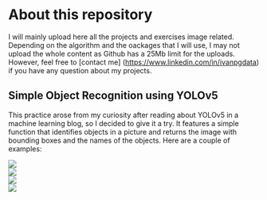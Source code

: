# About this repository

I will mainly upload here all the projects and exercises image related. Depending on the algorithm and the oackages that I will use, I may not upload the whole content as Github has a 25Mb limit for the uploads. However, feel free to [contact me] (https://www.linkedin.com/in/ivanpgdata) if you have any question about my projects.

## Simple Object Recognition using YOLOv5

This practice arose from my curiosity after reading about YOLOv5 in a machine learning blog, so I decided to give it a try. It features a simple function that identifies objects in a picture and returns the image with bounding boxes and the names of the objects. Here are a couple of examples:


<div style="display: flex;">
    <div style="flex: 1;">
        <img src="https://github.com/ivanpgdata/Image_Related/blob/main/Simple_Object_Recog_ML/images/image2.jpg?raw=true" style="max-width: 100%;">
    </div;">
    
<div style="display: flex;">
    <div style="flex: 1;">
        <img src="https://github.com/ivanpgdata/Image_Related/blob/main/Simple_Object_Recog_ML/images/image2_processed.jpg?raw=true" style="max-width: 100%;">
    </div;">



<div style="display: flex;">
    <div style="flex: 1;">
        <img src="https://github.com/ivanpgdata/Image_Related/blob/main/Simple_Object_Recog_ML/images/image3.jpg?raw=true" style="max-width: 100%;">
    </div;">
<div style="display: flex;">
    <div style="flex: 1;">
        <img src="https://github.com/ivanpgdata/Image_Related/blob/main/Simple_Object_Recog_ML/images/image3_processed.jpg?raw=true" style="max-width: 100%;">
    </div;">
